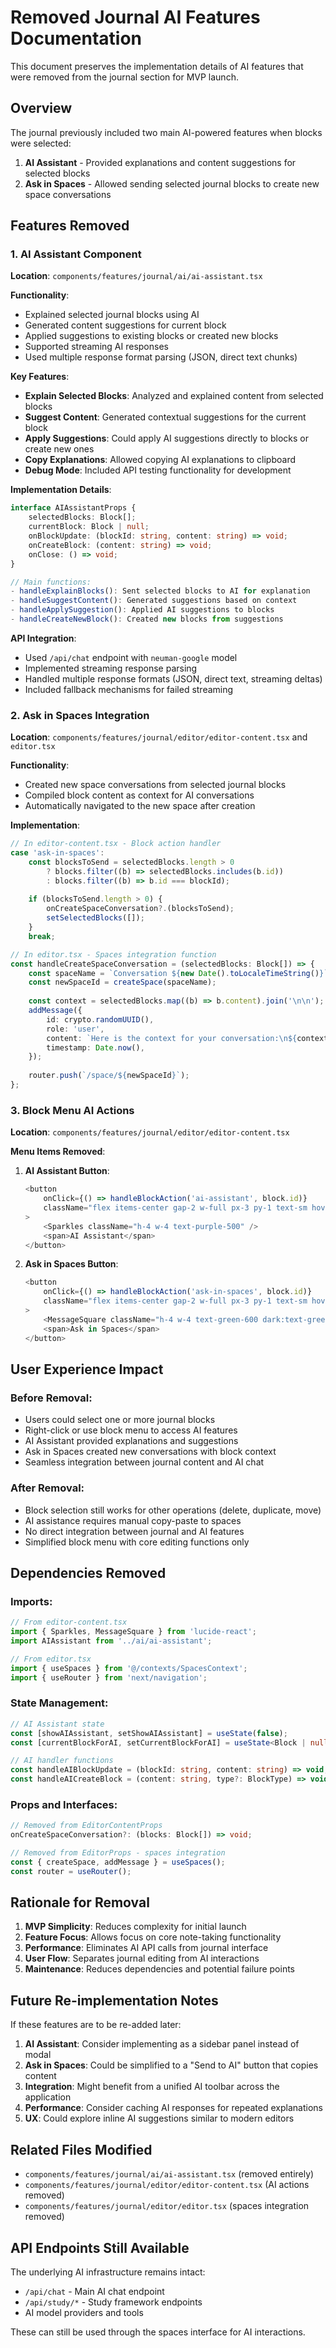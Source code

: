 # Removed Journal AI Features Documentation

This document preserves the implementation details of AI features that were removed from the journal section for MVP launch.

## Overview

The journal previously included two main AI-powered features when blocks were selected:
1. **AI Assistant** - Provided explanations and content suggestions for selected blocks
2. **Ask in Spaces** - Allowed sending selected journal blocks to create new space conversations

## Features Removed

### 1. AI Assistant Component

**Location**: `components/features/journal/ai/ai-assistant.tsx`

**Functionality**:
- Explained selected journal blocks using AI
- Generated content suggestions for current block
- Applied suggestions to existing blocks or created new blocks
- Supported streaming AI responses
- Used multiple response format parsing (JSON, direct text chunks)

**Key Features**:
- **Explain Selected Blocks**: Analyzed and explained content from selected blocks
- **Suggest Content**: Generated contextual suggestions for the current block
- **Apply Suggestions**: Could apply AI suggestions directly to blocks or create new ones
- **Copy Explanations**: Allowed copying AI explanations to clipboard
- **Debug Mode**: Included API testing functionality for development

**Implementation Details**:
```typescript
interface AIAssistantProps {
    selectedBlocks: Block[];
    currentBlock: Block | null;
    onBlockUpdate: (blockId: string, content: string) => void;
    onCreateBlock: (content: string) => void;
    onClose: () => void;
}

// Main functions:
- handleExplainBlocks(): Sent selected blocks to AI for explanation
- handleSuggestContent(): Generated suggestions based on context
- handleApplySuggestion(): Applied AI suggestions to blocks
- handleCreateNewBlock(): Created new blocks from suggestions
```

**API Integration**:
- Used `/api/chat` endpoint with `neuman-google` model
- Implemented streaming response parsing
- Handled multiple response formats (JSON, direct text, streaming deltas)
- Included fallback mechanisms for failed streaming

### 2. Ask in Spaces Integration

**Location**: `components/features/journal/editor/editor-content.tsx` and `editor.tsx`

**Functionality**:
- Created new space conversations from selected journal blocks
- Compiled block content as context for AI conversations
- Automatically navigated to the new space after creation

**Implementation**:
```typescript
// In editor-content.tsx - Block action handler
case 'ask-in-spaces':
    const blocksToSend = selectedBlocks.length > 0
        ? blocks.filter((b) => selectedBlocks.includes(b.id))
        : blocks.filter((b) => b.id === blockId);
    
    if (blocksToSend.length > 0) {
        onCreateSpaceConversation?.(blocksToSend);
        setSelectedBlocks([]);
    }
    break;

// In editor.tsx - Spaces integration function
const handleCreateSpaceConversation = (selectedBlocks: Block[]) => {
    const spaceName = `Conversation ${new Date().toLocaleTimeString()}`;
    const newSpaceId = createSpace(spaceName);
    
    const context = selectedBlocks.map((b) => b.content).join('\n\n');
    addMessage({
        id: crypto.randomUUID(),
        role: 'user',
        content: `Here is the context for your conversation:\n${context}`,
        timestamp: Date.now(),
    });
    
    router.push(`/space/${newSpaceId}`);
};
```

### 3. Block Menu AI Actions

**Location**: `components/features/journal/editor/editor-content.tsx`

**Menu Items Removed**:
1. **AI Assistant Button**:
   ```typescript
   <button
       onClick={() => handleBlockAction('ai-assistant', block.id)}
       className="flex items-center gap-2 w-full px-3 py-1 text-sm hover:bg-neutral-100 dark:hover:bg-neutral-800 rounded"
   >
       <Sparkles className="h-4 w-4 text-purple-500" />
       <span>AI Assistant</span>
   </button>
   ```

2. **Ask in Spaces Button**:
   ```typescript
   <button
       onClick={() => handleBlockAction('ask-in-spaces', block.id)}
       className="flex items-center gap-2 w-full px-3 py-1 text-sm hover:bg-neutral-100 dark:hover:bg-neutral-800 rounded"
   >
       <MessageSquare className="h-4 w-4 text-green-600 dark:text-green-400" />
       <span>Ask in Spaces</span>
   </button>
   ```

## User Experience Impact

### Before Removal:
- Users could select one or more journal blocks
- Right-click or use block menu to access AI features
- AI Assistant provided explanations and suggestions
- Ask in Spaces created new conversations with block context
- Seamless integration between journal content and AI chat

### After Removal:
- Block selection still works for other operations (delete, duplicate, move)
- AI assistance requires manual copy-paste to spaces
- No direct integration between journal and AI features
- Simplified block menu with core editing functions only

## Dependencies Removed

### Imports:
```typescript
// From editor-content.tsx
import { Sparkles, MessageSquare } from 'lucide-react';
import AIAssistant from '../ai/ai-assistant';

// From editor.tsx
import { useSpaces } from '@/contexts/SpacesContext';
import { useRouter } from 'next/navigation';
```

### State Management:
```typescript
// AI Assistant state
const [showAIAssistant, setShowAIAssistant] = useState(false);
const [currentBlockForAI, setCurrentBlockForAI] = useState<Block | null>(null);

// AI handler functions
const handleAIBlockUpdate = (blockId: string, content: string) => void;
const handleAICreateBlock = (content: string, type?: BlockType) => void;
```

### Props and Interfaces:
```typescript
// Removed from EditorContentProps
onCreateSpaceConversation?: (blocks: Block[]) => void;

// Removed from EditorProps - spaces integration
const { createSpace, addMessage } = useSpaces();
const router = useRouter();
```

## Rationale for Removal

1. **MVP Simplicity**: Reduces complexity for initial launch
2. **Feature Focus**: Allows focus on core note-taking functionality
3. **Performance**: Eliminates AI API calls from journal interface
4. **User Flow**: Separates journal editing from AI interactions
5. **Maintenance**: Reduces dependencies and potential failure points

## Future Re-implementation Notes

If these features are to be re-added later:

1. **AI Assistant**: Consider implementing as a sidebar panel instead of modal
2. **Ask in Spaces**: Could be simplified to a "Send to AI" button that copies content
3. **Integration**: Might benefit from a unified AI toolbar across the application
4. **Performance**: Consider caching AI responses for repeated explanations
5. **UX**: Could explore inline AI suggestions similar to modern editors

## Related Files Modified

- `components/features/journal/ai/ai-assistant.tsx` (removed entirely)
- `components/features/journal/editor/editor-content.tsx` (AI actions removed)
- `components/features/journal/editor/editor.tsx` (spaces integration removed)

## API Endpoints Still Available

The underlying AI infrastructure remains intact:
- `/api/chat` - Main AI chat endpoint
- `/api/study/*` - Study framework endpoints
- AI model providers and tools

These can still be used through the spaces interface for AI interactions. 